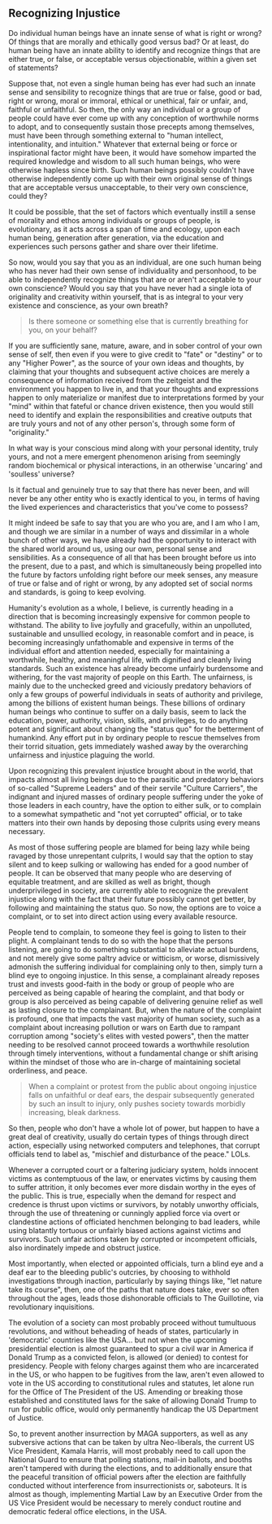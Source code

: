 ## Recognizing Injustice

Do individual human beings have an innate sense of what is right or wrong? Of things that are morally and ethically good versus bad? Or at least, do human being have an innate ability to identify and recognize things that are either true, or false, or acceptable versus objectionable, within a given set of statements?  

Suppose that, not even a single human being has ever had such an innate sense and sensibility to recognize things that are true or false, good or bad, right or wrong, moral or immoral, ethical or unethical, fair or unfair, and, faithful or unfaithful. So then, the only way an individual or a group of people could have ever come up with any conception of worthwhile norms to adopt, and to consequently sustain those precepts among themselves, must have been through something external to "human intellect, intentionality, and intuition." Whatever that external being or force or inspirational factor might have been, it would have somehow imparted the required knowledge and wisdom to all such human beings, who were otherwise hapless since birth. Such human beings possibly couldn't have otherwise independently come up with their own original sense of things that are acceptable versus unacceptable, to their very own conscience, could they? 

It could be possible, that the set of factors which eventually instill a sense of morality and ethos among individuals or groups of people, is evolutionary, as it acts across a span of time and ecology, upon each human being, generation after generation, via the education and experiences such persons gather and share over their lifetime. 

So now, would you say that you as an individual, are one such human being who has never had their own sense of individuality and personhood, to be able to independently recognize things that are or aren't acceptable to your own conscience? Would you say that you have never had a single iota of originality and creativity within yourself, that is as integral to your very existence and conscience, as your own breath? 

>Is there someone or something else that is currently breathing for you, on your behalf? 

If you are sufficiently sane, mature, aware, and in sober control of your own sense of self, then even if you were to give credit to "fate" or "destiny" or to any "Higher Power", as the source of your own ideas and thoughts, by claiming that your thoughts and subsequent active choices are merely a consequence of information received from the zeitgeist and the environment you happen to live in, and that your thoughts and expressions happen to only materialize or manifest due to interpretations formed by your "mind" within that fateful or chance driven existence, then you would still need to identify and explain the responsibilities and creative outputs that are truly yours and not of any other person's, through some form of "originality." 

In what way is your conscious mind along with your personal identity, truly yours, and not a mere emergent phenomenon arising from seemingly random biochemical or physical interactions, in an otherwise 'uncaring' and 'soulless' universe? 

Is it factual and genuinely true to say that there has never been, and will never be any other entity who is exactly identical to you, in terms of having the lived experiences and characteristics that you've come to possess? 

It might indeed be safe to say that you are who you are, and I am who I am, and though we are similar in a number of ways and dissimilar in a whole bunch of other ways, we have already had the opportunity to interact with the shared world around us, using our own, personal sense and sensibilities. As a consequence of all that has been brought before us into the present, due to a past, and which is simultaneously being propelled into the future by factors unfolding right before our meek senses, any measure of true or false and of right or wrong, by any adopted set of social norms and standards, is going to keep evolving. 

Humanity's evolution as a whole, I believe, is currently heading in a direction that is becoming increasingly expensive for common people to withstand. The ability to live joyfully and gracefully, within an unpolluted, sustainable and unsullied ecology, in reasonable comfort and in peace, is becoming increasingly unfathomable and expensive in terms of the individual effort and attention needed, especially for maintaining a worthwhile, healthy, and meaningful life, with dignified and cleanly living standards. Such an existence has already become unfairly burdensome and withering, for the vast majority of people on this Earth. The unfairness, is mainly due to the unchecked greed and viciously predatory behaviors of only a few groups of powerful individuals in seats of authority and privilege, among the billions of existent human beings. These billions of ordinary human beings who continue to suffer on a daily basis, seem to lack the education, power, authority, vision, skills, and privileges, to do anything potent and significant about changing the "status quo" for the betterment of humankind. Any effort put in by ordinary people to rescue themselves from their torrid situation, gets immediately washed away by the overarching unfairness and injustice plaguing the world.  

Upon recognizing this prevalent injustice brought about in the world, that impacts almost all living beings due to the parasitic and predatory behaviors of so-called "Supreme Leaders" and of their servile "Culture Carriers", the indignant and injured masses of ordinary people suffering under the yoke of those leaders in each country, have the option to either sulk, or to complain to a somewhat sympathetic and "not yet corrupted" official, or to take matters into their own hands by deposing those culprits using every means necessary. 

As most of those suffering people are blamed for being lazy while being ravaged by those unrepentant culprits, I would say that the option to stay silent and to keep sulking or wallowing has ended for a good number of people. It can be observed that many people who are deserving of equitable treatment, and are skilled as well as bright, though underprivileged in society, are currently able to recognize the prevalent injustice along with the fact that their future possibly cannot get better, by following and maintaining the status quo. So now, the options are to voice a complaint, or to set into direct action using every available resource. 

People tend to complain, to someone they feel is going to listen to their plight. A complainant tends to do so with the hope that the persons listening, are going to do something substantial to alleviate actual burdens, and not merely give some paltry advice or witticism, or worse, dismissively admonish the suffering individual for complaining only to then, simply turn a blind eye to ongoing injustice. In this sense, a complainant already reposes trust and invests good-faith in the body or group of people who are perceived as being capable of hearing the complaint, and that body or group is also perceived as being capable of delivering genuine relief as well as lasting closure to the complainant. But, when the nature of the complaint is profound, one that impacts the vast majority of human society, such as a complaint about increasing pollution or wars on Earth due to rampant corruption among "society's elites with vested powers", then the matter needing to be resolved cannot proceed towards a worthwhile resolution through timely interventions, without a fundamental change or shift arising within the mindset of those who are in-charge of maintaining societal orderliness, and peace. 

>When a complaint or protest from the public about ongoing injustice falls on unfaithful or deaf ears, the despair subsequently generated by such an insult to injury, only pushes society towards morbidly increasing, bleak darkness. 

So then, people who don't have a whole lot of power, but happen to have a great deal of creativity, usually do certain types of things through direct action, especially using networked computers and telephones, that corrupt officials tend to label as, "mischief and disturbance of the peace." LOLs.

Whenever a corrupted court or a faltering judiciary system, holds innocent victims as contemptuous of the law, or enervates victims by causing them to suffer attrition, it only becomes ever more disdain worthy in the eyes of the public. This is true, especially when the demand for respect and credence is thrust upon victims or survivors, by notably unworthy officials, through the use of threatening or cunningly applied force via overt or clandestine actions of officiated henchmen belonging to bad leaders, while using blatantly tortuous or unfairly biased actions against victims and survivors. Such unfair actions taken by corrupted or incompetent officials, also inordinately impede and obstruct justice.  

Most importantly, when elected or appointed officials, turn a blind eye and a deaf ear to the bleeding public's outcries, by choosing to withhold investigations through inaction, particularly by saying things like, "let nature take its course", then, one of the paths that nature does take, ever so often throughout the ages, leads those dishonorable officials to The Guillotine, via revolutionary inquisitions. 
   
The evolution of a society can most probably proceed without tumultuous revolutions, and without beheading of heads of states, particularly in 'democratic' countries like the USA... but not when the upcoming presidential election is almost guaranteed to spur a civil war in America if Donald Trump as a convicted felon, is allowed (or denied) to contest for presidency. People with felony charges against them who are incarcerated in the US, or who happen to be fugitives from the law, aren't even allowed to vote in the US according to constitutional rules and statutes, let alone run for the Office of The President of the US. Amending or breaking those established and constituted laws for the sake of allowing Donald Trump to run for public office, would only permanently handicap the US Department of Justice.  

So, to prevent another insurrection by MAGA supporters, as well as any subversive actions that can be taken by ultra Neo-liberals, the current US Vice President, Kamala Harris, will most probably need to call upon the National Guard to ensure that polling stations, mail-in ballots, and booths aren't tampered with during the elections, and to additionally ensure that the peaceful transition of official powers after the election are faithfully conducted without interference from insurrectionists or, saboteurs. It is almost as though, implementing Martial Law by an Executive Order from the US Vice President would be necessary to merely conduct routine and democratic federal office elections, in the USA. 